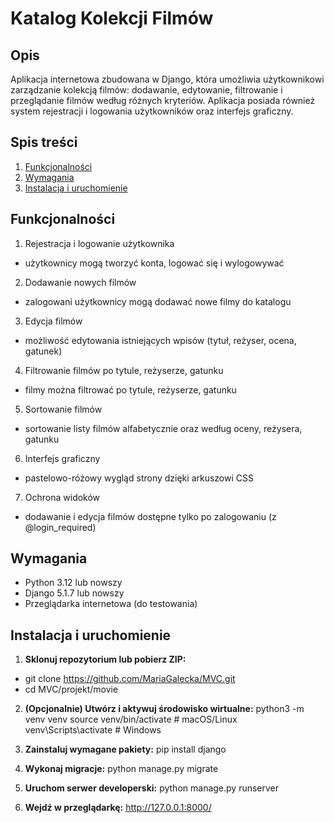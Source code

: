 # Katalog Kolekcji Filmów

## Opis
Aplikacja internetowa zbudowana w Django, która umożliwia użytkownikowi zarządzanie kolekcją filmów: dodawanie, edytowanie, filtrowanie i przeglądanie filmów według różnych kryteriów. Aplikacja posiada również system rejestracji i logowania użytkowników oraz interfejs graficzny.

## Spis treści
1. [Funkcjonalności](#-funkcjonalności)
2. [Wymagania](#-wymagania)
3. [Instalacja i uruchomienie](#-instalacja-i-uruchomienie)

## Funkcjonalności
1. Rejestracja i logowanie użytkownika
- użytkownicy mogą tworzyć konta, logować się i wylogowywać
2. Dodawanie nowych filmów
- zalogowani użytkownicy mogą dodawać nowe filmy do katalogu
3. Edycja filmów
- możliwość edytowania istniejących wpisów (tytuł, reżyser, ocena, gatunek)
4. Filtrowanie filmów po tytule, reżyserze, gatunku
- filmy można filtrować po tytule, reżyserze, gatunku
5. Sortowanie filmów
- sortowanie listy filmów alfabetycznie oraz według oceny, reżysera, gatunku
6. Interfejs graficzny
- pastelowo-różowy wygląd strony dzięki arkuszowi CSS
7. Ochrona widoków
- dodawanie i edycja filmów dostępne tylko po zalogowaniu (z @login_required)

## Wymagania
- Python 3.12 lub nowszy
- Django 5.1.7 lub nowszy
- Przeglądarka internetowa (do testowania)

## Instalacja i uruchomienie

1. **Sklonuj repozytorium lub pobierz ZIP:**

- git clone https://github.com/MariaGalecka/MVC.git
- cd MVC/projekt/movie

2. **(Opcjonalnie) Utwórz i aktywuj środowisko wirtualne:**
python3 -m venv venv
source venv/bin/activate  # macOS/Linux
venv\Scripts\activate     # Windows

3. **Zainstaluj wymagane pakiety:**
pip install django

4. **Wykonaj migracje:**
python manage.py migrate

5. **Uruchom serwer developerski:**
python manage.py runserver

6. **Wejdź w przeglądarkę:**
http://127.0.0.1:8000/

